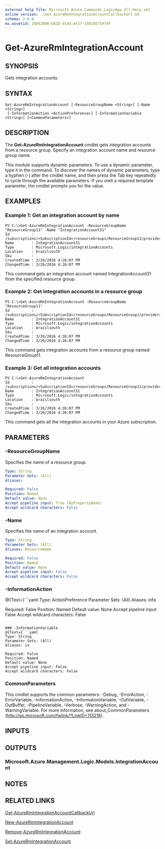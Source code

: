 ```yaml
---
external help file: Microsoft.Azure.Commands.LogicApp.dll-Help.xml
online version: .\Get-AzureRmIntegrationAccountCallbackUrl.md
schema: 2.0.0
ms.assetid: 29842B0B-DA1D-4144-AF27-15B1DE75974F
---
```


# Get-AzureRmIntegrationAccount

## SYNOPSIS
Gets integration accounts.

## SYNTAX

```
Get-AzureRmIntegrationAccount [-ResourceGroupName <String>] [-Name <String>]
 [-InformationAction <ActionPreference>] [-InformationVariable <String>] [<CommonParameters>]
```

## DESCRIPTION
The **Get-AzureRmIntegrationAccount** cmdlet gets integration accounts from a resource group. 
Specify an integration account name and resource group name.

This module supports dynamic parameters.
To use a dynamic parameter, type it in the command.
To discover the names of dynamic parameters, type a hyphen (-) after the cmdlet name, and then press the Tab key repeatedly to cycle through the available parameters.
If you omit a required template parameter, the cmdlet prompts you for the value.

## EXAMPLES

### Example 1: Get an integration account by name
```
PS C:\>Get-AzureRmIntegrationAccount -ResourceGroupName "ResourceGroup11" -Name "IntegrationAccount31"
Id          : /subscriptions/<SubscriptionId>/resourceGroups/ResourceGroup11/providers/Microsoft.Logic/integrationAccounts/IntegrationAccount31
Name        : IntegrationAccount31
Type        : Microsoft.Logic/integrationAccounts
Location    : brazilsouth
Sku         : 
CreatedTime : 3/26/2016 4:26:07 PM
ChangedTime : 3/26/2016 4:26:07 PM
```

This command gets an integration account named IntegrationAccount31 from the specified resource group.

### Example 2: Get integration accounts in a resource group
```
PS C:\>Get-AzureRmIntegrationAccount -ResourceGroupName "ResourceGroup11"
Id          : /subscriptions/<SubscriptionId>/resourceGroups/ResourceGroup1/providers/Microsoft.Logic/integrationAccounts/IntegrationAccount31
Name        : IntegrationAccount31
Type        : Microsoft.Logic/integrationAccounts
Location    : brazilsouth
Sku         : 
CreatedTime : 3/26/2016 4:26:07 PM
ChangedTime : 3/26/2016 4:26:07 PM
```

This command gets integration accounts from a resource group named ResourceGroup11.

### Example 3: Get all integration accounts
```
PS C:\>Get-AzureRmIntegrationAccount
Id          : /subscriptions/<SubscriptionId>/resourceGroups/ResourceGroup11/providers/Microsoft.Logic/integrationAccounts/IntegrationAccount31
Name        : IntegrationAccount31
Type        : Microsoft.Logic/integrationAccounts
Location    : brazilsouth
Sku         : 
CreatedTime : 3/26/2016 4:26:07 PM
ChangedTime : 3/26/2016 4:26:07 PM
```

This command gets all the integration accounts in your Azure subscription.

## PARAMETERS

### -ResourceGroupName
Specifies the name of a resource group.

```yaml
Type: String
Parameter Sets: (All)
Aliases: 

Required: False
Position: Named
Default value: None
Accept pipeline input: True (ByPropertyName)
Accept wildcard characters: False
```

### -Name
Specifies the name of an integration account.

```yaml
Type: String
Parameter Sets: (All)
Aliases: ResourceName

Required: False
Position: Named
Default value: None
Accept pipeline input: False
Accept wildcard characters: False
```

### -InformationAction
@{Text=}```yaml
Type: ActionPreference
Parameter Sets: (All)
Aliases: infa

Required: False
Position: Named
Default value: None
Accept pipeline input: False
Accept wildcard characters: False
```

### -InformationVariable
@{Text=}```yaml
Type: String
Parameter Sets: (All)
Aliases: iv

Required: False
Position: Named
Default value: None
Accept pipeline input: False
Accept wildcard characters: False
```

### CommonParameters
This cmdlet supports the common parameters: -Debug, -ErrorAction, -ErrorVariable, -InformationAction, -InformationVariable, -OutVariable, -OutBuffer, -PipelineVariable, -Verbose, -WarningAction, and -WarningVariable. For more information, see about_CommonParameters (http://go.microsoft.com/fwlink/?LinkID=113216).

## INPUTS

## OUTPUTS

### Microsoft.Azure.Management.Logic.Models.IntegrationAccount

## NOTES

## RELATED LINKS

[Get-AzureRmIntegrationAccountCallbackUrl](.\Get-AzureRmIntegrationAccountCallbackUrl.md)

[New-AzureRmIntegrationAccount](.\New-AzureRmIntegrationAccount.md)

[Remove-AzureRmIntegrationAccount](.\Remove-AzureRmIntegrationAccount.md)

[Set-AzureRmIntegrationAccount](.\Set-AzureRmIntegrationAccount.md)


